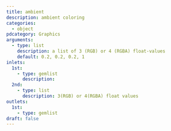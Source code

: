 ```yaml
---
title: ambient
description: ambient coloring
categories:
  - object
pdcategory: Graphics
arguments:
  - type: list
    description: a list of 3 (RGB) or 4 (RGBA) float-values
    default: 0.2, 0.2, 0.2, 1
inlets:
  1st:
    - type: gemlist
      description:
  2nd:
    - type: list
      description: 3(RGB) or 4(RGBA) float values
outlets:
  1st:
    - type: gemlist
draft: false
---
```

